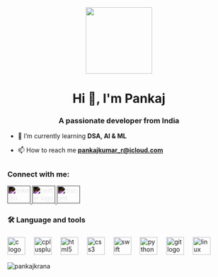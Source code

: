 <div align="center">
  <img height="150" src="https://storage.googleapis.com/pai-images/779949b9134f4c4ab8a4b99b2e8bdb08.jpeg"  />
</div>



<h1 align="center">Hi 👋, I'm Pankaj </h1>
<h3 align="center">A passionate developer from India</h3>

- 🌱 I’m currently learning **DSA, AI & ML**

- 📫 How to reach me **pankajkumar_r@icloud.com**

##

<h3 align="left">Connect with me:</h3>
<p align="left">
<div align="left">
  <a href="https://www.linkedin.com/in/pankaj-kumar-rana-310709256/" target="_blank">
    <img src="https://raw.githubusercontent.com/maurodesouza/profile-readme-generator/master/src/assets/icons/social/linkedin/default.svg" width="52" height="40" alt="linkedin logo" style="filter: invert(100%);" />
  </a>
  <a href="https://twitter.com/i/flow/login?redirect_after_login=%2FPANKAJKRANA13" target="_blank">
    <img src="https://raw.githubusercontent.com/maurodesouza/profile-readme-generator/master/src/assets/icons/social/twitter/default.svg" width="52" height="40" alt="twitter logo" style="filter: invert(100%);"  />
  </a>
  <a href="https://discordapp.com/users/791273354706944038" target="_blank">
    <img src="https://raw.githubusercontent.com/maurodesouza/profile-readme-generator/master/src/assets/icons/social/discord/default.svg" width="52" height="40" alt="discord logo" style="filter: invert(100%);"  />
  </a>
</div>


<h3 align="left">🛠 Language and tools</h3>

###

<div align="left">
  <img src="https://cdn.jsdelivr.net/gh/devicons/devicon/icons/c/c-original.svg" height="40" alt="c logo"  />
  <img width="12" />
  <img src="https://cdn.jsdelivr.net/gh/devicons/devicon/icons/cplusplus/cplusplus-original.svg" height="40" alt="cplusplus logo"  />
  <img width="12" />
  <img src="https://cdn.jsdelivr.net/gh/devicons/devicon/icons/html5/html5-original.svg" height="40" alt="html5 logo"  />
  <img width="12" />
  <img src="https://cdn.jsdelivr.net/gh/devicons/devicon/icons/css3/css3-original.svg" height="40" alt="css3 logo"  />
  <img width="12" />
  <img src="https://cdn.jsdelivr.net/gh/devicons/devicon/icons/swift/swift-original.svg" height="40" alt="swift logo"  />
  <img width="12" />
  <img src="https://cdn.jsdelivr.net/gh/devicons/devicon/icons/python/python-original.svg" height="40" alt="python logo"  />
  <img width="12" />
  <img src="https://cdn.jsdelivr.net/gh/devicons/devicon/icons/git/git-original.svg" height="40" alt="git logo"  />
  <img width="12" />
  <img src="https://cdn.jsdelivr.net/gh/devicons/devicon/icons/linux/linux-original.svg" height="40" alt="linux logo"  />
</div>

<p><img align="center" src="https://github-readme-stats.vercel.app/api/top-langs?username=pankajkrana&show_icons=true&locale=en&layout=compact" alt="pankajkrana" /></p>
